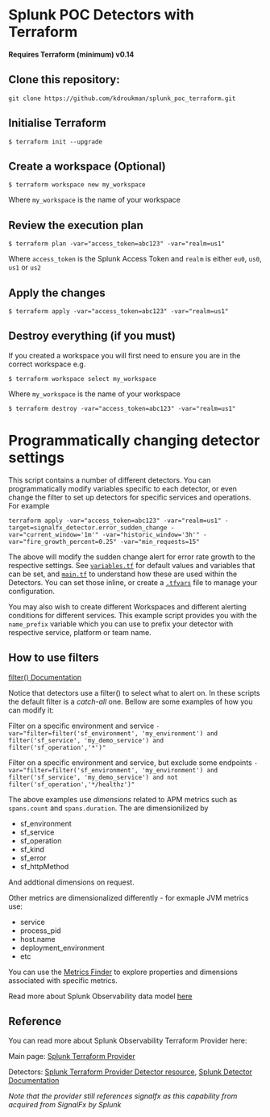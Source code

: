 # Splunk POC Detectors with Terraform
**Requires Terraform (minimum) v0.14**

## Clone this repository:

`git clone https://github.com/kdroukman/splunk_poc_terraform.git`

## Initialise Terraform

```
$ terraform init --upgrade
```

## Create a workspace (Optional)

```
$ terraform workspace new my_workspace
```
Where `my_workspace` is the name of your workspace

## Review the execution plan

```
$ terraform plan -var="access_token=abc123" -var="realm=us1"
```

Where `access_token` is the Splunk Access Token and `realm` is either `eu0`, `us0`, `us1` or `us2`

## Apply the changes

```
$ terraform apply -var="access_token=abc123" -var="realm=us1"
```

## Destroy everything (if you must)

If you created a workspace you will first need to ensure you are in the correct workspace e.g.

```
$ terraform workspace select my_workspace
```
Where `my_workspace` is the name of your workspace

```
$ terraform destroy -var="access_token=abc123" -var="realm=us1"
```

# Programmatically changing detector settings

This script contains a number of different detectors. 
You can programmatically modify variables specific to each detector, or even change the filter to set up detectors for specific services and operations.
For example

```
terraform apply -var="access_token=abc123" -var="realm=us1" -target=signalfx_detector.error_sudden_change -var="current_window='1m'" -var="historic_window='3h'" -var="fire_growth_percent=0.25" -var="min_requests=15"
```

The above will modify the sudden change alert for error rate growth to the respective settings.
See [`variables.tf`](https://github.com/kdroukman/splunk_poc_terraform/blob/main/variables.tf) for default values and variables that can be set, and [`main.tf`](https://github.com/kdroukman/splunk_poc_terraform/blob/main/main.tf) to understand how these are used within the Detectors. You can set those inline, or create a [`.tfvars`](https://www.terraform.io/docs/language/values/variables.html#variable-definitions-tfvars-files) file to manage your configuration. 

You may also wish to create different Workspaces and different alerting conditions for different services. 
This example script provides you with the `name_prefix` variable which you can use to prefix your detector with respective service, platform or team name. 

## How to use filters

[filter() Documentation](https://dev.splunk.com/observability/docs/signalflow/functions/filter_function/)

Notice that detectors use a filter() to select what to alert on. In these scripts the default filter is a *catch-all* one.
Bellow are some examples of how you can modify it:

Filter on a specific environment and service
```-var="filter=filter('sf_environment', 'my_environment') and filter('sf_service', 'my_demo_service') and filter('sf_operation','*')"```

Filter on a specific environment and service, but exclude some endpoints
```-var="filter=filter('sf_environment', 'my_environment') and filter('sf_service', 'my_demo_service') and not filter('sf_operation','*/healthz')"```

The above examples use *dimensions* related to APM metrics such as `spans.count` and `spans.duration`. The are dimensionilized by 
* sf_environment
* sf_service
* sf_operation
* sf_kind 
* sf_error
* sf_httpMethod

And addtional dimensions on request.

Other metrics are dimensionalized differently - for exmaple JVM metrics use:
* service
* process_pid
* host.name
* deployment_environment
* etc

You can use the [Metrics Finder](https://app.us1.signalfx.com/#/metrics) to explore properties and dimensions associated with specific metrics. 

Read more about Splunk Observability data model [here](https://dev.splunk.com/observability/docs/datamodel/metrics_metadata)


## Reference

You can read more about Splunk Observability Terraform Provider here:

Main page: 
[Splunk Terraform Provider](https://registry.terraform.io/providers/splunk-terraform/signalfx/latest/docs)

Detectors: 
[Splunk Terraform Provider Detector resource](https://registry.terraform.io/providers/splunk-terraform/signalfx/latest/docs/resources/detector),
[Splunk Detector Documentation](https://docs.signalfx.com/en/latest/detect-alert/alert-condition-reference/index.html)

_Note that the provider still references signalfx as this capability from acquired from SignalFx by Splunk_
